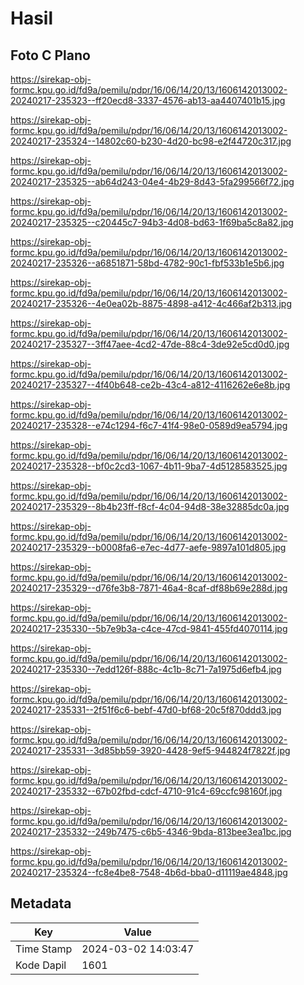 # Hasil

## Foto C Plano

https://sirekap-obj-formc.kpu.go.id/fd9a/pemilu/pdpr/16/06/14/20/13/1606142013002-20240217-235323--ff20ecd8-3337-4576-ab13-aa4407401b15.jpg

https://sirekap-obj-formc.kpu.go.id/fd9a/pemilu/pdpr/16/06/14/20/13/1606142013002-20240217-235324--14802c60-b230-4d20-bc98-e2f44720c317.jpg

https://sirekap-obj-formc.kpu.go.id/fd9a/pemilu/pdpr/16/06/14/20/13/1606142013002-20240217-235325--ab64d243-04e4-4b29-8d43-5fa299566f72.jpg

https://sirekap-obj-formc.kpu.go.id/fd9a/pemilu/pdpr/16/06/14/20/13/1606142013002-20240217-235325--c20445c7-94b3-4d08-bd63-1f69ba5c8a82.jpg

https://sirekap-obj-formc.kpu.go.id/fd9a/pemilu/pdpr/16/06/14/20/13/1606142013002-20240217-235326--a6851871-58bd-4782-90c1-fbf533b1e5b6.jpg

https://sirekap-obj-formc.kpu.go.id/fd9a/pemilu/pdpr/16/06/14/20/13/1606142013002-20240217-235326--4e0ea02b-8875-4898-a412-4c466af2b313.jpg

https://sirekap-obj-formc.kpu.go.id/fd9a/pemilu/pdpr/16/06/14/20/13/1606142013002-20240217-235327--3ff47aee-4cd2-47de-88c4-3de92e5cd0d0.jpg

https://sirekap-obj-formc.kpu.go.id/fd9a/pemilu/pdpr/16/06/14/20/13/1606142013002-20240217-235327--4f40b648-ce2b-43c4-a812-4116262e6e8b.jpg

https://sirekap-obj-formc.kpu.go.id/fd9a/pemilu/pdpr/16/06/14/20/13/1606142013002-20240217-235328--e74c1294-f6c7-41f4-98e0-0589d9ea5794.jpg

https://sirekap-obj-formc.kpu.go.id/fd9a/pemilu/pdpr/16/06/14/20/13/1606142013002-20240217-235328--bf0c2cd3-1067-4b11-9ba7-4d5128583525.jpg

https://sirekap-obj-formc.kpu.go.id/fd9a/pemilu/pdpr/16/06/14/20/13/1606142013002-20240217-235329--8b4b23ff-f8cf-4c04-94d8-38e32885dc0a.jpg

https://sirekap-obj-formc.kpu.go.id/fd9a/pemilu/pdpr/16/06/14/20/13/1606142013002-20240217-235329--b0008fa6-e7ec-4d77-aefe-9897a101d805.jpg

https://sirekap-obj-formc.kpu.go.id/fd9a/pemilu/pdpr/16/06/14/20/13/1606142013002-20240217-235329--d76fe3b8-7871-46a4-8caf-df88b69e288d.jpg

https://sirekap-obj-formc.kpu.go.id/fd9a/pemilu/pdpr/16/06/14/20/13/1606142013002-20240217-235330--5b7e9b3a-c4ce-47cd-9841-455fd4070114.jpg

https://sirekap-obj-formc.kpu.go.id/fd9a/pemilu/pdpr/16/06/14/20/13/1606142013002-20240217-235330--7edd126f-888c-4c1b-8c71-7a1975d6efb4.jpg

https://sirekap-obj-formc.kpu.go.id/fd9a/pemilu/pdpr/16/06/14/20/13/1606142013002-20240217-235331--2f51f6c6-bebf-47d0-bf68-20c5f870ddd3.jpg

https://sirekap-obj-formc.kpu.go.id/fd9a/pemilu/pdpr/16/06/14/20/13/1606142013002-20240217-235331--3d85bb59-3920-4428-9ef5-944824f7822f.jpg

https://sirekap-obj-formc.kpu.go.id/fd9a/pemilu/pdpr/16/06/14/20/13/1606142013002-20240217-235332--67b02fbd-cdcf-4710-91c4-69ccfc98160f.jpg

https://sirekap-obj-formc.kpu.go.id/fd9a/pemilu/pdpr/16/06/14/20/13/1606142013002-20240217-235332--249b7475-c6b5-4346-9bda-813bee3ea1bc.jpg

https://sirekap-obj-formc.kpu.go.id/fd9a/pemilu/pdpr/16/06/14/20/13/1606142013002-20240217-235324--fc8e4be8-7548-4b6d-bba0-d11119ae4848.jpg


## Metadata

| Key        | Value               |
| ---------- | ------------------- |
| Time Stamp | 2024-03-02 14:03:47 |
| Kode Dapil | 1601                |



